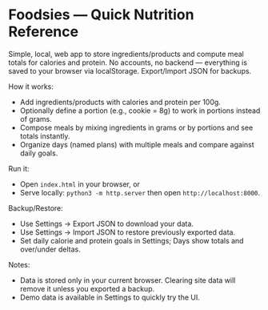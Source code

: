 # Foodsies — Quick Nutrition Reference

Simple, local, web app to store ingredients/products and compute meal totals for calories and protein. No accounts, no backend — everything is saved to your browser via localStorage. Export/Import JSON for backups.

How it works:
- Add ingredients/products with calories and protein per 100g.
- Optionally define a portion (e.g., cookie = 8g) to work in portions instead of grams.
- Compose meals by mixing ingredients in grams or by portions and see totals instantly.
 - Organize days (named plans) with multiple meals and compare against daily goals.

Run it:
- Open `index.html` in your browser, or
- Serve locally: `python3 -m http.server` then open `http://localhost:8000`.

Backup/Restore:
- Use Settings → Export JSON to download your data.
- Use Settings → Import JSON to restore previously exported data.
 - Set daily calorie and protein goals in Settings; Days show totals and over/under deltas.

Notes:
- Data is stored only in your current browser. Clearing site data will remove it unless you exported a backup.
- Demo data is available in Settings to quickly try the UI.
